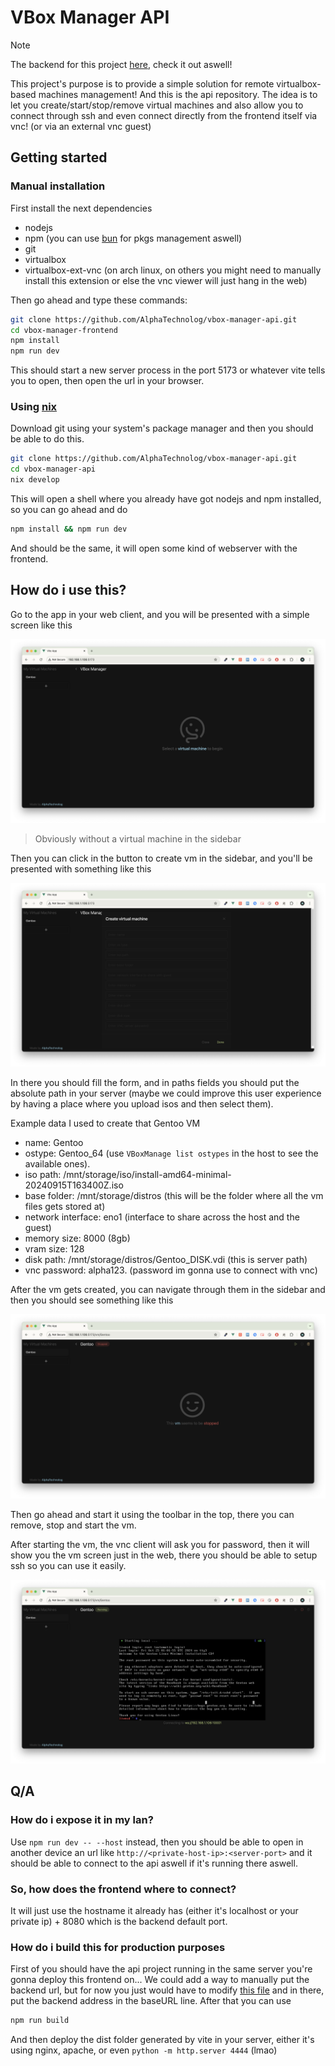# VBox Manager API

> [!NOTE]
> The backend for this project [here](https://github.com/alphatechnolog/vbox-manager-api), check it out aswell!

This project's purpose is to provide a simple solution for remote virtualbox-based machines management! And this is the api repository. The idea is to let you create/start/stop/remove virtual machines and also allow you to connect through ssh and even connect directly from the frontend itself via vnc! (or via an external vnc guest)

## Getting started

### Manual installation

First install the next dependencies

- nodejs
- npm (you can use [bun](https://bun.sh/) for pkgs management aswell)
- git
- virtualbox
- virtualbox-ext-vnc (on arch linux, on others you might need to manually install this extension or else the vnc viewer will just hang in the web)

Then go ahead and type these commands:

```sh
git clone https://github.com/AlphaTechnolog/vbox-manager-api.git
cd vbox-manager-frontend
npm install
npm run dev
```

This should start a new server process in the port 5173 or whatever vite tells you to open, then open the url in your browser.

### Using [nix](https://nixos.org/download/)

Download git using your system's package manager and then you should be able to do this.

```sh
git clone https://github.com/AlphaTechnolog/vbox-manager-api.git
cd vbox-manager-api
nix develop
```

This will open a shell where you already have got nodejs and npm installed, so you can go ahead and do

```sh
npm install && npm run dev
```

And should be the same, it will open some kind of webserver with the frontend.

## How do i use this?

Go to the app in your web client, and you will be presented with a simple screen like this

![demonstration-1](./.github/assets/image.png)

> Obviously without a virtual machine in the sidebar

Then you can click in the button to create vm in the sidebar, and you'll be presented with something like this

![demonstration-2](./.github/assets/image-1.png)

In there you should fill the form, and in paths fields you should put the absolute path in your server (maybe we could improve this user experience by having a place where you upload isos and then select them).

Example data I used to create that Gentoo VM

- name: Gentoo
- ostype: Gentoo_64 (use `VBoxManage list ostypes` in the host to see the available ones).
- iso path: /mnt/storage/iso/install-amd64-minimal-20240915T163400Z.iso
- base folder: /mnt/storage/distros (this will be the folder where all the vm files gets stored at)
- network interface: eno1 (interface to share across the host and the guest)
- memory size: 8000 (8gb)
- vram size: 128
- disk path: /mnt/storage/distros/Gentoo_DISK.vdi (this is server path)
- vnc password: alpha123. (password im gonna use to connect with vnc)

After the vm gets created, you can navigate through them in the sidebar and then you should see something like this

![demonstration-3](./.github/assets/image-2.png)

Then go ahead and start it using the toolbar in the top, there you can remove, stop and start the vm.

After starting the vm, the vnc client will ask you for password, then it will show you the vm screen just in the web, there you should be able to setup ssh so you can use it easily.

![demonstration-4](./.github/assets/image-3.png)

## Q/A

### How do i expose it in my lan?

Use `npm run dev -- --host` instead, then you should be able to open in another device an url like `http://<private-host-ip>:<server-port>` and it should be able to connect to the api aswell if it's running there aswell.

### So, how does the frontend where to connect?

It will just use the hostname it already has (either it's localhost or your private ip) + 8080 which is the backend default port.

### How do i build this for production purposes

First of you should have the api project running in the same server you're gonna deploy this frontend on... We could add a way to manually put the backend url, but for now you just would have to modify [this file](./src/api/axios.ts) and in there, put the backend address in the baseURL line. After that you can use

```sh
npm run build
```

And then deploy the dist folder generated by vite in your server, either it's using nginx, apache, or even `python -m http.server 4444` (lmao)